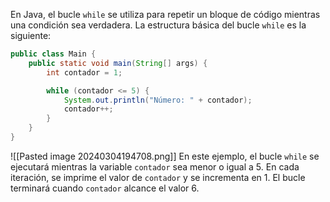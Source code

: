 En Java, el bucle `while` se utiliza para repetir un bloque de código mientras una condición sea verdadera. La estructura básica del bucle `while` es la siguiente:
```java
public class Main {
    public static void main(String[] args) {
        int contador = 1;

        while (contador <= 5) {
            System.out.println("Número: " + contador);
            contador++;
        }
    }
}
```
![[Pasted image 20240304194708.png]]
En este ejemplo, el bucle `while` se ejecutará mientras la variable `contador` sea menor o igual a 5. En cada iteración, se imprime el valor de `contador` y se incrementa en 1. El bucle terminará cuando `contador` alcance el valor 6.